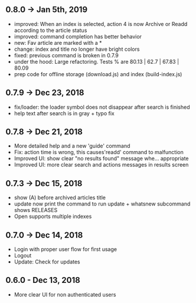 ## 0.8.0 -> Jan 5th, 2019

  * improved: When an index is selected, action 4 is now Archive or Readd according to the article status
  * improved: command completion has better behavior
  * new: Fav article are marked with a *
  * change: index and title no longer have bright colors
  * fixed: previous command is broken in 0.7.9
  * under the hood: Large refactoring. Tests % are 80.13 | 62.7 | 67.83 | 80.09
  * prep code for offline storage (download.js) and index (build-index.js)

## 0.7.9 -> Dec 23, 2018

  * fix/loader: the loader symbol does not disappear after search is finished
  * help text after search is in gray + typo fix

## 0.7.8 -> Dec 21, 2018

  * More detailed help and a new 'guide' command
  * Fix: action time is wrong, this causes'readd' command to malfunction
  * Improved UI: show clear "no results found" message whe... appropriate
  * Improved UI: more clear search and actions messages in results screen

## 0.7.3 -> Dec 15, 2018

  * show (A) before archived articles title
  * update now print the command to run update + whatsnew subcommand shows RELEASES
  * Open supports multiple indexes

## 0.7.0 -> Dec 14, 2018

  * Login with proper user flow for first usage
  * Logout
  * Update: Check for updates

## 0.6.0 - Dec 13, 2018

  * More clear UI for non authenticated users

